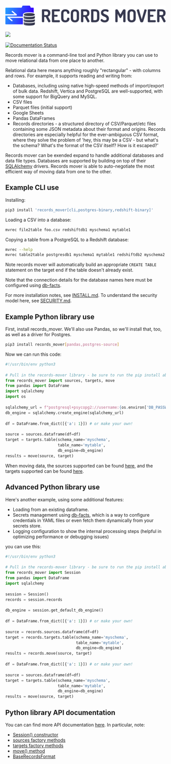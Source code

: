 <img
 src="https://raw.githubusercontent.com/bluelabsio/records-mover/master/docs/records-mover-horizontal.png"
 alt="Records Mover">

<img src="https://i.imgur.com/PvmMhft.gif">

[![Documentation Status](https://readthedocs.org/projects/records-mover/badge/?version=latest)](https://records-mover.readthedocs.io/en/latest/?badge=latest)

Records mover is a command-line tool and Python library you can
use to move relational data from one place to another.

Relational data here means anything roughly "rectangular" - with
columns and rows.  For example, it supports reading and writing from:

* Databases, including using native high-speed methods of
  import/export of bulk data.  Redshift, Vertica and PostgreSQL are
  well-supported, with some support for BigQuery and MySQL.
* CSV files
* Parquet files (initial support)
* Google Sheets
* Pandas DataFrames
* Records directories - a structured directory of CSV/Parquet/etc
  files containing some JSON metadata about their format and origins.
  Records directories are especially helpful for the ever-ambiguous
  CSV format, where they solve the problem of 'hey, this may be a
  CSV - but what's the schema?  What's the format of the CSV itself?
  How is it escaped?'

Records mover can be exended expand to handle additional databases
and data file types.  Databases are supported by building on top of
their [SQLAlchemy](https://www.sqlalchemy.org/) drivers.  Records
mover is able to auto-negotiate the most efficient way of moving data
from one to the other.

## Example CLI use

Installing:

```sh
pip3 install 'records_mover[cli,postgres-binary,redshift-binary]'
```

Loading a CSV into a database:

```sh
mvrec file2table foo.csv redshiftdb1 myschema1 mytable1
```

Copying a table from a PostgreSQL to a Redshift database:

```sh
mvrec --help
mvrec table2table postgresdb1 myschema1 mytable1 redshiftdb2 myschema2 mytable2
```

Note records mover will automatically build an appropriate `CREATE
TABLE` statement on the target end if the table doesn't already exist.

Note that the connection details for the database names here must be
configured using
[db-facts](https://github.com/bluelabsio/db-facts/blob/master/CONFIGURATION.md).

For more installation notes, see [INSTALL.md](./docs/INSTALL.md).  To
understand the security model here, see [SECURITY.md](./docs/SECURITY.md).

## Example Python library use

First, install records_mover.  We'll also use Pandas, so we'll install
that, too, as well as a driver for Postgres.

```sh
pip3 install records_mover[pandas,postgres-source]
```

Now we can run this code:

```python
#!/usr/bin/env python3

# Pull in the records-mover library - be sure to run the pip install above first!
from records_mover import sources, targets, move
from pandas import DataFrame
import sqlalchemy
import os

sqlalchemy_url = f"postgresql+psycopg2://username:{os.environ['DB_PASSWORD']}@hostname/database_name"
db_engine = sqlalchemy.create_engine(sqlalchemy_url)

df = DataFrame.from_dict([{'a': 1}]) # or make your own!

source = sources.dataframe(df=df)
target = targets.table(schema_name='myschema',
                       table_name='mytable',
                       db_engine=db_engine)
results = move(source, target)
```

When moving data, the sources supported can be found
[here](https://records-mover.readthedocs.io/en/latest/records_mover.records.sources.html),
and the targets supported can be found
[here](https://records-mover.readthedocs.io/en/latest/records_mover.records.targets.html).

## Advanced Python library use

Here's another example, using some additional features:

* Loading from an existing dataframe.
* Secrets management using
  [db-facts](https://github.com/bluelabsio/db-facts), which is a way
  to configure credentials in YAML files or even fetch them
  dynamically from your secrets store.
* Logging configuration to show the internal processing steps (helpful
  in optimizing performance or debugging issues)

you can use this:

```python
#!/usr/bin/env python3

# Pull in the records-mover library - be sure to run the pip install above first!
from records_mover import Session
from pandas import DataFrame
import sqlalchemy

session = Session()
records = session.records

db_engine = session.get_default_db_engine()

df = DataFrame.from_dict([{'a': 1}]) # or make your own!

source = records.sources.dataframe(df=df)
target = records.targets.table(schema_name='myschema',
                               table_name='mytable',
                               db_engine=db_engine)
results = records.move(source, target)

df = DataFrame.from_dict([{'a': 1}]) # or make your own!

source = sources.dataframe(df=df)
target = targets.table(schema_name='myschema',
                       table_name='mytable',
                       db_engine=db_engine)
results = move(source, target)
```

## Python library API documentation

You can can find more API documentation
[here](https://records-mover.readthedocs.io/en/latest/index.html).
In particular, note:

* [Session() constructor](https://records-mover.readthedocs.io/en/latest/records_mover.html#records_mover.Session.__init__)
* [sources factory methods](https://records-mover.readthedocs.io/en/latest/records_mover.records.sources.html)
* [targets factory methods](https://records-mover.readthedocs.io/en/latest/records_mover.records.targets.html)
* [move() method](https://records-mover.readthedocs.io/en/latest/records_mover.records.html#records_mover.records.move)
* [BaseRecordsFormat](https://records-mover.readthedocs.io/en/latest/records_mover.records.html#records_mover.records.base_records_format.BaseRecordsFormat)
